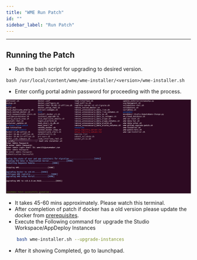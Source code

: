 ```yaml
---
title: "WME Run Patch"
id: ""
sidebar_label: "Run Patch"
---
```

---

## Running the Patch

- Run the bash script for upgrading to desired version.

```shell
bash /usr/local/content/wme/wme-installer/<version>/wme-installer.sh
```

- Enter config portal admin password for proceeding with the process.

[![upgrading-wme](/learn/assets/wme-setup/upgrade-wme-setup/wme-patch-upgrade.jpg)](/learn/assets/wme-setup/upgrade-wme-setup/wme-patch-upgrade.jpg)

- It takes 45-60 mins approximately. Please watch this terminal.
- After completion of patch if docker has a old version please update the docker from [prerequisites](/learn/on-premise/aws/install-prerequisites).
- Execute the Following command for upgrade the Studio Workspace/AppDeploy Instances

```bash
    bash wme-installer.sh --upgrade-instances
```

- After it showing Completed, go to launchpad.
